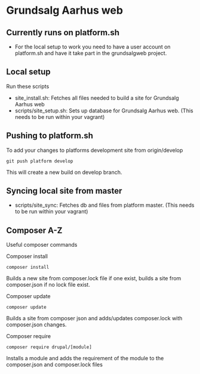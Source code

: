 # Grundsalg Aarhus web

## Currently runs on platform.sh
- For the local setup to work you need to have a user account on platform.sh and have it take part in the grundsalgweb project.

## Local setup
Run these scripts
- site_install.sh: Fetches all files needed to build a site for Grundsalg Aarhus web
- scripts/site_setup.sh: Sets up database for Grundsalg Aarhus web. (This needs to be run within your vagrant)


## Pushing to platform.sh
To add your changes to platforms development site from origin/develop

    git push platform develop

This will create a new build on develop branch.

## Syncing local site from master
- scripts/site_sync: Fetches db and files from platform master. (This needs to be run within your vagrant)

## Composer A-Z
Useful composer commands

Composer install

    composer install

Builds a new site from composer.lock file if one exist, builds a site from composer.json if no lock file exist.

Composer update

    composer update

Builds a site from composer json and adds/updates composer.lock with composer.json changes.

Composer require

    composer require drupal/[module]

Installs a module and adds the requirement of the module to the composer.json and composer.lock files

